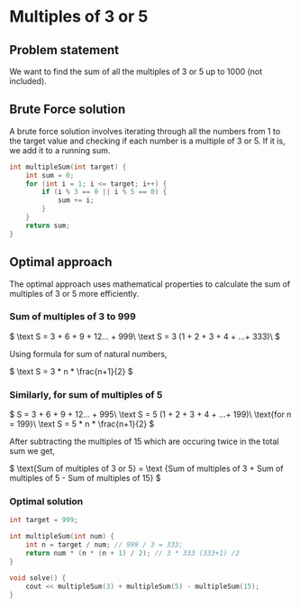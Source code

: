 # Multiples of 3 or 5

## Problem statement

We want to find the sum of all the multiples of 3 or 5 up to 1000 (not included).

## Brute Force solution

A brute force solution involves iterating through all the numbers from 1 to the target value and checking if each number is a multiple of 3 or 5. If it is, we add it to a running sum.

```cpp
int multipleSum(int target) {
    int sum = 0;
    for (int i = 1; i <= target; i++) {
        if (i % 3 == 0 || i % 5 == 0) {
            sum += i;
        }
    }
    return sum;
}
```

## Optimal approach

The optimal approach uses mathematical properties to calculate the sum of multiples of 3 or 5 more efficiently.

### Sum of multiples of 3 to 999

$
\text S = 3 + 6 + 9 + 12... + 999\\
\text S = 3 (1 + 2 + 3 + 4 + ...+ 333)\\
$

Using formula for sum of natural numbers,

$
\text S = 3 * n * \frac{n+1}{2}
$ 

### Similarly, for sum of multiples of 5
$
S = 3 + 6 + 9 + 12... + 995\\
\text S = 5 (1 + 2 + 3 + 4 + ...+ 199)\\
\text{for n = 199}\\
\text S = 5 * n * \frac{n+1}{2}
$

After subtracting the multiples of 15 which are occuring twice in the total sum we get,

$
\text{Sum of multiples of 3 or 5} = \text {Sum of multiples of 3 + Sum of multiples of 5 - Sum of multiples of 15}
$

### Optimal solution
```cpp
int target = 999;

int multipleSum(int num) {
    int n = target / num; // 999 / 3 = 333;
    return num * (n * (n + 1) / 2); // 3 * 333 (333+1) /2
}

void solve() {
    cout << multipleSum(3) + multipleSum(5) - multipleSum(15);
}
```